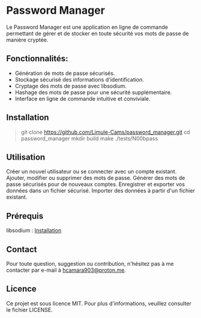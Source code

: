# Password Manager

Le Password Manager est une application en ligne de commande permettant de gérer et de stocker en toute sécurité vos mots de passe de manière cryptée.

## Fonctionnalités:

- Génération de mots de passe sécurisés.
- Stockage sécurisé des informations d'identification.
- Cryptage des mots de passe avec libsodium.
- Hashage des mots de passe pour une sécurité supplémentaire.
- Interface en ligne de commande intuitive et conviviale.

## Installation
> git clone https://github.com/Limule-Cams/password_manager.git
> cd password_manager
> mkdir build
> make
> ./tests/N00bpass

## Utilisation
Créer un nouvel utilisateur ou se connecter avec un compte existant.
Ajouter, modifier ou supprimer des mots de passe.
Générer des mots de passe sécurisés pour de nouveaux comptes.
Enregistrer et exporter vos données dans un fichier sécurisé.
Importer des données à partir d'un fichier existant.

## Prérequis
libsodium : [Installation](https://libsodium.gitbook.io/doc/installation)

## Contact

Pour toute question, suggestion ou contribution, n'hésitez pas à me contacter par e-mail à [hcamara903@proton.me](mailto:hcamara903@proton.me).

## Licence
Ce projet est sous licence MIT. Pour plus d'informations, veuillez consulter le fichier LICENSE.
